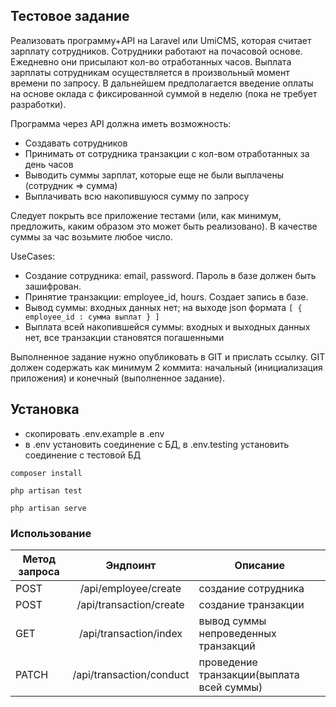 ## Тестовое задание
Реализовать программу+API на Laravel или UmiCMS, которая считает зарплату сотрудников. Сотрудники работают на почасовой основе. Ежедневно они присылают кол-во отработанных часов. Выплата зарплаты сотрудникам осуществляется в произвольный момент времени по запросу. В дальнейшем предполагается введение оплаты на основе оклада с фиксированной суммой в неделю (пока не требует разработки).

Программа через API должна иметь возможность:
- Создавать сотрудников
- Принимать от сотрудника транзакции с кол-вом отработанных за день часов
- Выводить суммы зарплат, которые еще не были выплачены (сотрудник => сумма)
- Выплачивать всю накопившуюся сумму по запросу

Следует покрыть все приложение тестами (или, как минимум, предложить, каким образом это может быть реализовано). В качестве суммы за час возьмите любое число.

UseCases:
- Создание сотрудника: email, password. Пароль в базе должен быть зашифрован.
- Принятие транзакции: employee_id, hours. Создает запись в базе.
- Вывод суммы: входных данных нет; на выходе json формата `[ { employee_id : сумма выплат } ]`
- Выплата всей накопившейся суммы: входных и выходных данных нет, все транзакции становятся погашенными

Выполненное задание нужно опубликовать в GIT и прислать ссылку. GIT должен содержать как минимум 2 коммита: начальный (инициализация приложения) и конечный (выполненное задание).

## Установка
- скопировать .env.example в .env
- в .env установить соединение с БД, в .env.testing установить соединение с тестовой БД
```
composer install
```
```
php artisan test
```
```
php artisan serve
```
### Использование

| Метод запроса |         Эндпоинт         | Описание                                               |
|---------------|:------------------------:|--------------------------------------------------------|
| POST          | /api/employee/create   | создание сотрудника                                    |
| POST          | /api/transaction/create  | создание транзакции                                    |
| GET           | /api/transaction/index  | вывод суммы непроведенных транзакций                   |
| PATCH         | /api/transaction/conduct | проведение транзакции(выплата всей суммы)              |
